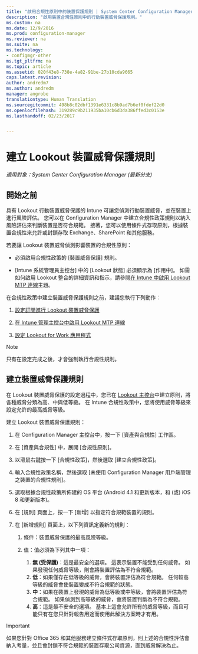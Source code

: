 ```yaml
---
title: "啟用合規性原則中的裝置保護規則 | System Center Configuration Manager"
description: "啟用裝置合規性原則中的行動裝置威脅保護規則。"
ms.custom: na
ms.date: 12/9/2016
ms.prod: configuration-manager
ms.reviewer: na
ms.suite: na
ms.technology:
- configmgr-other
ms.tgt_pltfrm: na
ms.topic: article
ms.assetid: 020f43e8-738e-4a82-91be-27b10cda9665
caps.latest.revision: 
author: andredm7
ms.author: andredm
manager: angrobe
translationtype: Human Translation
ms.sourcegitcommit: 498b8c02dbf1391e6331c8b9ad7b6ef0fdef22d0
ms.openlocfilehash: 319289c9b211935ba10cb6d3da386ffed3c0153e
ms.lasthandoff: 02/23/2017


---
```

# <a name="create-a-lookout-device-threat-protection-rule"></a>建立 Lookout 裝置威脅保護規則

*適用對象：System Center Configuration Manager (最新分支)*

## <a name="before-you-begin"></a>開始之前

具有 Lookout 行動裝置威脅保護的 Intune 可讓您偵測行動裝置威脅，並在裝置上進行風險評估。 您可以在 Configuration Manager 中建立合規性政策規則以納入風險評估來判斷裝置是否符合規範。 接著，您可以使用條件式存取原則，根據裝置合規性來允許或封鎖存取 Exchange、SharePoint 和其他服務。

若要讓 Lookout 裝置威脅偵測影響裝置的合規性原則：

-   必須啟用合規性政策的 [裝置威脅保護] 規則。

-   [Intune 系統管理員主控台] 中的 [Lookout 狀態] 必須顯示為 [作用中]。 如需如何啟用 Lookout 整合的詳細資訊和指示，請參閱[在 Intune 中啟用 Lookout MTP 連線](https://docs.microsoft.com/sccm/protect/deploy-use/enable-lookout-connection-in-intune)主題。

在合規性政策中建立裝置威脅保護規則之前，建議您執行下列動作︰

1.  [設定訂閱進行 Lookout 裝置威脅保護](https://docs.microsoft.com/sccm/protect/deploy-use/set-up-your-subscription-with-lookout)

2.  [在 Intune 管理主控台中啟用 Lookout MTP 連線](https://docs.microsoft.com/sccm/protect/deploy-use/enable-lookout-connection-in-intune)

3.  [設定 Lookout for Work 應用程式](https://docs.microsoft.com/sccm/protect/deploy-use/configure-and-deploy-lookout-for-work-apps)

>[!NOTE]
>只有在設定完成之後，才會強制執行合規性規則。

## <a name="to-create-a-device-threat-protection-rule"></a>建立裝置威脅保護規則

在 Lookout 裝置威脅保護的設定過程中，您已在 [Lookout 主控台](https://aad.lookout.com)中建立原則，將各種威脅分類為高、中與低等級。 在 Intune 合規性政策中，您將使用威脅等級來設定允許的最高威脅等級。

建立 Lookout 裝置威脅保護規則：

1.  在 Configuration Manager 主控台中，按一下 [資產與合規性] 工作區。

2.  在 [資產與合規性] 中，展開 [合規性原則]。

3.  以滑鼠右鍵按一下 [合規性政策]，然後選取 [建立合規性政策]。

4.  輸入合規性政策名稱，然後選取 [未使用 Configuration Manager 用戶端管理之裝置的合規性規則]。

5.  選取根據合規性政策所佈建的 OS 平台 (Android 4.1 和更新版本，和 (或) iOS 8 和更新版本)。

6.  在 [規則] 頁面上，按一下 [新增] 以指定符合規範裝置的規則。

7.  在 [新增規則] 頁面上，以下列資訊定義新的規則：
    1.  條件：裝置威脅保護的最高風險等級。
    
    2.  值：值必須為下列其中一項：
        1.  **無 (受保護)**：這是最安全的選項。 這表示裝置不能受到任何威脅。 如果發現任何威脅等級，則會將裝置評估為不符合規範。
        2.  **低**：如果僅存在低等級的威脅，會將裝置評估為符合規範。 任何較高等級的威脅會使裝置變成不符合規範的狀態。
        3.  **中**：如果在裝置上發現的威脅為低等級或中等級，會將裝置評估為符合規範。 如果偵測到高等級的威脅，會將裝置判斷為不符合規範。
        4.  **高**：這是最不安全的選項。 基本上這會允許所有的威脅等級，而且可能只有在您只針對報告用途而使用此解決方案時才有用。

>[!IMPORTANT]
>如果您針對 Office 365 和其他服務建立條件式存取原則，則上述的合規性評估會納入考量，並且會封鎖不符合規範的裝置存取公司資源，直到威脅解決為止。
